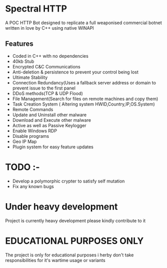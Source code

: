 # Spectral HTTP 

A POC HTTP Bot designed to replicate a full weaponised commercial botnet written in love by C++ using native WINAPI

## Features 

- Coded in C++ with no dependencies
- 40kb Stub
- Encrypted C&C Communications
- Anti-deletion & persistence to prevent your control being lost
- Ultimate Stability
- Connection Redundancy(Uses a fallback server address or domain to prevent issue to the first panel
- DDoS methods(TCP & UDP Flood)
- File Management(Search for files on remote machines and copy them)
- Task Creation System ( Altering system HWID,Country,IP,OS.System)
- Remote Commands
- Update and Uninstall other malware
- Download and Execute other malware
- Active as well as Passive Keylogger
- Enable Windows RDP
- Disable programs
- Geo IP Map
- Plugin system for easy feature updates

# TODO :- 

- Develop a polymorphic crypter to satisfy self mutation 
- Fix any known bugs 

# Under heavy development 

Project is currently heavy development please kindly contribute to it 

# EDUCATIONAL PURPOSES ONLY 

The project is only for educational purposes i herby don't take responsibilities for it's wartime usage or variants 

